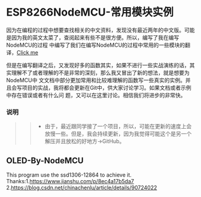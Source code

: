 # ESP8266NodeMCU-常用模块实例

因为在编程的过程中想要查找相关的中文资料，发现没有最近两年的中文版。可能是因为我的英文太菜了，查阅起来有些不是很方便。所以，编写了我在编写NodeMCU的过程
中编写了我们在编写NodeMCU的过程中常用的一些模块的翻译，[Click me](https://github.com/dreamofTaotao/ESP8266NodeMCU-LUA/tree/master/ESP8266NodeMCU-Ch)

但是在编写翻译之后，又发现好多的函数其实，如果不进行一些实战演练的话，其实理解不了或者理解的不是非常的深刻，那么我又冒出了新的想法，就是想要为NodeMCU中
文文档中部分更加常用和比较难理解的函数写一些真实的实例。并且会写项目的实战，我将都会更新在Git中，供大家讨论学习。如果文档或者示例中存在错误或者有什么问
题，又可以在这里讨论。相信我们将进步的非常快。


### 说明
>> * 由于，最近跟同学接了一个项目，所以，可能在更新的速度上会放慢一些。但是，我会持续更新，因为我觉得可能这个是另一个解压并且放松的好地方->GitHub。

## OLED-By-NodeMCU
This program use the ssd1306-12864 to achieve it.
Thanks:1.https://www.jianshu.com/p/8ec4a17b5da7
       2.https://blog.csdn.net/chinachenlu/article/details/90724022
